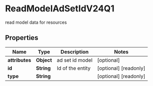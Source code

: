 

# ReadModelAdSetIdV24Q1

read model data for resources

## Properties

| Name | Type | Description | Notes |
|------------ | ------------- | ------------- | -------------|
|**attributes** | **Object** | ad set id model |  [optional] |
|**id** | **String** | Id of the entity |  [optional] [readonly] |
|**type** | **String** |  |  [optional] [readonly] |



